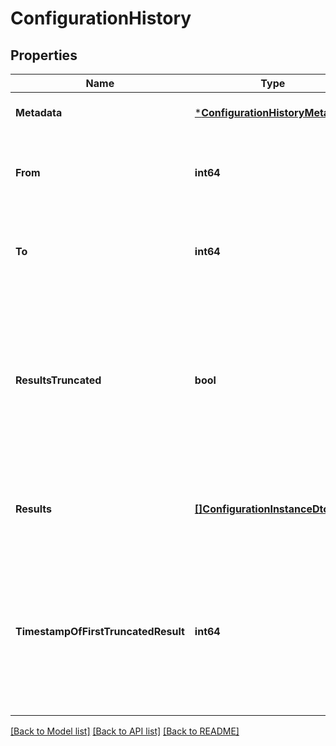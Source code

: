 # ConfigurationHistory

## Properties
Name | Type | Description | Notes
------------ | ------------- | ------------- | -------------
**Metadata** | [***ConfigurationHistoryMetadata**](ConfigurationHistoryMetadata.md) | Metadata useful for debugging | [optional] [default to null]
**From** | **int64** | Start timestamp of the report timeframe, in UTC milliseconds. | [optional] [default to null]
**To** | **int64** | End timestamp of the report timeframe, in UTC milliseconds. | [optional] [default to null]
**ResultsTruncated** | **bool** | If true, the queried timespan contained more results than could be delivered at once so only the most recent results were delivered, older ones truncated. | [optional] [default to null]
**Results** | [**[]ConfigurationInstanceDto**](ConfigurationInstanceDto.md) | List of all configuration changes during the specified timeframe. | [optional] [default to null]
**TimestampOfFirstTruncatedResult** | **int64** | If the result limit was exceeded, the timestamp of the first result that was truncated. Use this as your query&#39;s \&quot;to\&quot; to get the next batch of results. | [optional] [default to null]

[[Back to Model list]](../README.md#documentation-for-models) [[Back to API list]](../README.md#documentation-for-api-endpoints) [[Back to README]](../README.md)


